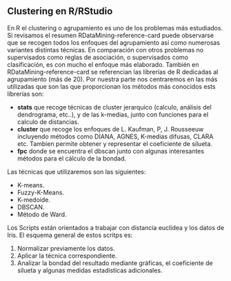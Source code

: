 ## Clustering en R/RStudio
En R el clustering o agrupamiento es uno de los problemas más estudiados. Si revisamos el resumen RDataMining-reference-card puede observarse que se recogen todos los enfoques del agrupamiento así como numerosas variantes distintas técnicas.
En comparación con otros problemas no supervisados como reglas de asociación, o supervisados como clasificación, es con mucho el enfoque más elaborado.
También en RDataMining-reference-card se referencian las librerías de R dedicadas al agrupamiento (más de 20). Por nuestra parte nos centraremos en las más utilizadas que son las que proporcionan los métodos más conocidos ests librerías son:

* **stats** que recoge técnicas de cluster jerarquico (calculo, análisis del dendrograma, etc..), y de las k-medias, junto con funciones para el calculo de distancias.
* **cluster** que recoge los enfoques de L. Kaufman, P, J. Rousseeuw incluyendo métodos como DIANA, AGNES, K-medias difusas, CLARA etc. Tambien permite obtener y representar el coeficiente de silueta.
* **fpc** donde se encuentra el dbscan junto con algunas interesantes métodos para el cálculo de la bondad.

Las técnicas que utilizaremos son las siguientes:
* K-means.
* Fuzzy-K-Means.
* K-medoide.
* DBSCAN.
* Método de Ward.

Los Scripts están orientados a trabajar con distancia euclídea y los datos de Iris. El esquema general de estos scritps es:
1. Normalizar previamente los datos.
1. Aplicar la técnica correspondiente.
1. Analizar la bondad del resultado mediante gráficas, el coeficiente de silueta y algunas medidas estadísticas adicionales.
